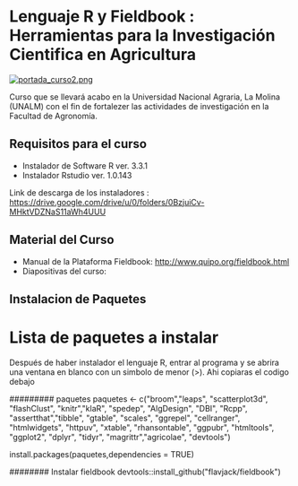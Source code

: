 # Lenguaje R y Fieldbook : Herramientas para la Investigación Cientifica en Agricultura

[![portada_curso2.png](https://s21.postimg.org/y1vx8hs0n/portada_curso2.png)](https://postimg.org/image/v7srv1pub/)

Curso que se llevará acabo en la Universidad Nacional Agraria, La Molina (UNALM) con el fin de fortalezer las actividades de investigación en la Facultad de Agronomía.


## Requisitos para el curso

- Instalador de Software R ver. 3.3.1
- Instalador Rstudio ver. 1.0.143

Link de descarga de los instaladores : https://drive.google.com/drive/u/0/folders/0BzjuiCv-MHktVDZNaS11aWh4UUU


## Material del Curso

- Manual de la Plataforma Fieldbook: http://www.quipo.org/fieldbook.html
- Diapositivas del curso: 


## Instalacion de Paquetes

# Lista de paquetes a instalar

Después de haber instalador el lenguaje R, entrar al programa y se abrira una ventana en blanco con un simbolo de menor (>). Ahi copiaras el codigo debajo


######### paquetes
paquetes <- c("broom","leaps", "scatterplot3d", "flashClust", "knitr","klaR",
  "spedep", "AlgDesign", "DBI", "Rcpp", "assertthat","tibble",
  "gtable", "scales", "ggrepel", "cellranger", "htmlwidgets",
  "httpuv", "xtable", "rhansontable", "ggpubr", "htmltools",
  "ggplot2", "dplyr", "tidyr", "magrittr","agricolae", "devtools")

install.packages(paquetes,dependencies = TRUE)

######## Instalar fieldbook
devtools::install_github("flavjack/fieldbook")





